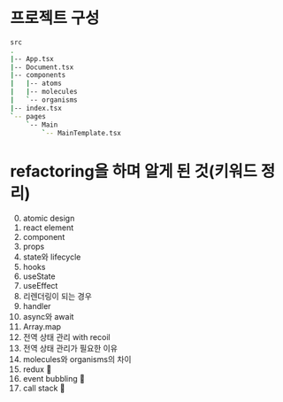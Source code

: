 # 프로젝트 구성

```bash
src
.
|-- App.tsx
|-- Document.tsx
|-- components
|   |-- atoms
|   |-- molecules
|   `-- organisms
|-- index.tsx
`-- pages
    `-- Main
        `-- MainTemplate.tsx
```

# refactoring을 하며 알게 된 것(키워드 정리)

0. atomic design
1. react element
2. component
3. props
4. state와 lifecycle 
5. hooks
6. useState
7. useEffect
8. 리렌더링이 되는 경우
9. handler 
10. async와 await 
11. Array.map
12. 전역 상태 관리 with recoil
13. 전역 상태 관리가 필요한 이유 
14. molecules와 organisms의 차이
15. redux 📌
16. event bubbling 📌
17. call stack 📌
